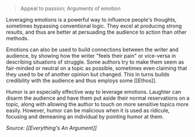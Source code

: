 > Appeal to passion; Arguments of emotion

Leveraging emotions is a powerful way to influence people's thoughts, sometimes bypassing conventional logic. They excel at producing strong results, and thus are better at persuading the audience to action than other methods. 

Emotions can also be used to build connections between the writer and audience, by showing how the writer "feels their pain" or vice-versa in describing situations of struggle. Some authors try to make them seem as fair-minded or neutral on a topic as possible, sometimes even claiming that they used to be of another opinion but changed. This in turns builds credibility with the audience and thus employs some [[Ethos]].

Humor is an especially effective way to leverage emotions. Laughter can disarm the audience and have them put aside their normal reservations on a topic, along with allowing the author to touch on more sensitive topics more easily. However, humor can be malicious when it is used as ridicule, focusing and demeaning an individual by pointing humor at them.

*Source: [[Everything's An Argument]]*